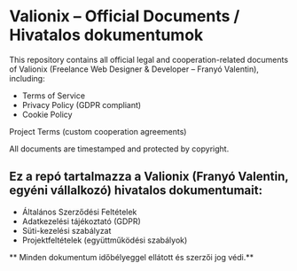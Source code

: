 # Valionix – Official Documents / Hivatalos dokumentumok
This repository contains all official legal and cooperation-related documents of Valionix (Freelance Web Designer & Developer – Franyó Valentin), including:

- Terms of Service
- Privacy Policy (GDPR compliant)
- Cookie Policy

Project Terms (custom cooperation agreements)

All documents are timestamped and protected by copyright.

## Ez a repó tartalmazza a Valionix (Franyó Valentin, egyéni vállalkozó) hivatalos dokumentumait:

- Általános Szerződési Feltételek
- Adatkezelési tájékoztató (GDPR)
- Süti-kezelési szabályzat
- Projektfeltételek (együttműködési szabályok)

** Minden dokumentum időbélyeggel ellátott és szerzői jog védi.**
